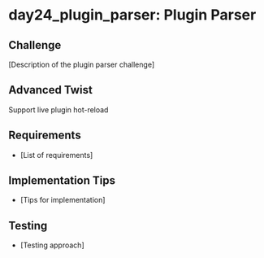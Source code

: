 # day24_plugin_parser: Plugin Parser

## Challenge
[Description of the plugin parser challenge]

## Advanced Twist
Support live plugin hot-reload

## Requirements
- [List of requirements]

## Implementation Tips
- [Tips for implementation]

## Testing
- [Testing approach]
